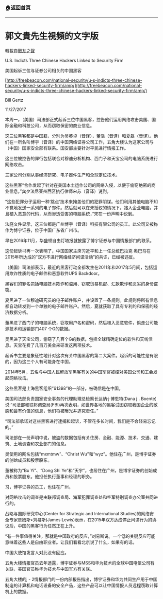 ###  [:house:返回首頁](https://github.com/ourhimalayas/txt)
---
# 郭文貴先生視頻的文字版
轉載自[戰友之聲](http://littleantvoice.blogspot.com)

U.S. Indicts Three Chinese Hackers Linked to Security Firm



美国起诉三位与证券公司相关的中国黑客

[http://freebeacon.com/national-security/u-s-indicts-three-chinese-hackers-linked-security-firm/amp/](http://freebeacon.com/national-security/u-s-indicts-three-chinese-hackers-linked-security-firm/amp/)



Bill Gertz

11/27/2017



本周一，（美国）司法部正式起诉三位中国黑客，控告他们运用网络攻击美国、国际金融和科技公司，从而窃取保密的商业信息。



这三位黑客都是中国籍，分别为吴英卓（音译），董浩（音译）和夏磊（音译）。他们在一所名叫博宇（音译）的中国网络证券公司工作，五角大楼认为这家公司与（中国）国家安全部有联系。国安部主要针对平民进行情报工作。



这三位被控告的罪行包括联合对穆迪分析机构、西门子和天宝公司的电脑系统进行网络攻击。



三家公司分别从事经济研究、电子器件生产和全球定位技术。



这些黑客“合作发起了针对在美国本土运作公司的网络入侵，以便于偷窃绝密的商业信息，”宾夕法尼亚州西区执行律师宋苏（音译）说到。



“这些犯罪分子运用一种‘跳点’技术来掩盖他们的犯罪阴谋。他们利用其他电脑不知不觉地发送一系列的电子邮件。然后就可以在未授权的情况下，接入企业电脑，并且植入恶意的代码，从而渗透受害的电脑系统，”宋在一份声明中说到。



法庭文件显示，这三位都是广州博宇（音译）科技有限公司的员工。此公司又被称作为博宇证券，位于中国广东省广州市。



早在2016年11月，华盛顿自由灯塔报就披露了博宇证券与中国情报部门的联系。



这份起诉书再一次表明了，中国国家主席习近平和上一任总统巴拉克·奥巴马在2015年所达成的“双方不进行网络经济间谍活动”的共识，已经被违反。



（美国）司法部表示，最近的黑客行动全都发生在2011年和2017年5月间，包括运用欺诈性质的电子邮件和恶意软件UPS Backdoor。



黑客们的罪名包括电脑技术欺诈和滥用、窃取贸易机密、汇款欺诈和恶劣的身份盗窃。



夏黑进了一位穆迪研究员的电子邮件账户，并设置了一条规则。此规则将所有信息都自动转发到一个单独的电子邮件账户。然后，夏就获取了具有专利的和保密的经济数据分析。



董黑进了西门子的电脑系统，窃取用户名和密码，然后植入恶意软件，偷走公司能源技术和运输部门407 个G的数据。



吴黑进了天宝公司，偷窃了几百个G的数据，包括全球精确定位的软件和天线信息。天宝花费了几百万美金来研发这两项技术。



起诉书主要是象征性地针对这次有关中国黑客的第二大案件。起诉的可能性是有限的，因为这三个人有可能身在中国。



2014年5月，五名与中国人民解放军黑客有关的中国军官被控对美国公司和工会发起网络攻击。



这些黑客是上海黑客组织“61398”的一部分，被确信是在中国。



美国司法部负责国家安全事务的代理助理总检察长达纳·j·博恩特(Dana j . Boente)说:“司法部和联邦调查局(FBI)再次表明，如世界各地的黑客试图窃取我国企业的敏感和最有价值的信息，他们将被曝光并追究责任。”



“司法部承诺对这些黑客进行逮捕和起诉，不管花多长时间，我们是不会轻易忘记的。”



司法部在一份声明中说，被盗的数据包括有关住房、金融、能源、技术、交通、建筑、土地调查和农业部门的信息。



吴使用的网名包括“mxmtmw”、“Christ Wu”和“wyz”。他住在广州，是博宇证券的创始成员和股票股东。



董被称为“Bu Yi”、“Dong Shi Ye”和“天宇”，也居住在广州，是博宇证券的创始成员和股票股东。他担任执行董事和经理的职务。



习，博宇证券的员工，也住在广州。



对网络攻击的调查是由联邦调查局、海军犯罪调查处和空军特别调查办公室共同进行的。



战略与国际研究中心(Center for Strategic and International Studies)的网络安全专家詹姆斯•刘易斯(James Lewis)表示，在2015年双方达成停止间谍行为的协议后，中国的黑客行为任然正在上升。



“有一件事值得关注，那就是中国政府的反应，”刘易斯说。一个低的关键反应可能意味着这些人是自由职业者。让我们看看北京说了什么，如果有的话。



中国大使馆发言人对此没有回应。



五角大楼情报官员去年透露，博宇证券与MSS和华为技术的全球中国电信公司有关联，美国官员称华为技术与中国军方有关联。





五角大楼的j - 2情报部门的一份内部报告指出，博宇证券和华为共同生产用于中国制造的计算机和电话设备的安全产品，这些产品可以让中国情报人员远程窃取计算机上的数据。